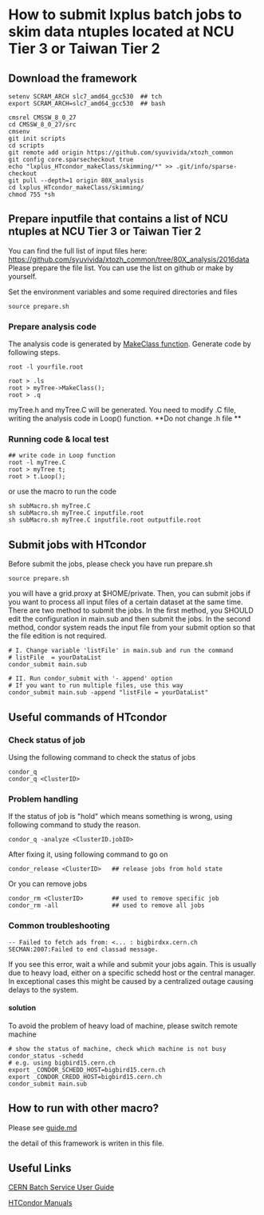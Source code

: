 # How to submit lxplus batch jobs to skim data ntuples located at NCU Tier 3 or Taiwan Tier 2
## Download the framework

```
setenv SCRAM_ARCH slc7_amd64_gcc530  ## tch
export SCRAM_ARCH=slc7_amd64_gcc530  ## bash

cmsrel CMSSW_8_0_27
cd CMSSW_8_0_27/src
cmsenv
git init scripts
cd scripts
git remote add origin https://github.com/syuvivida/xtozh_common
git config core.sparsecheckout true
echo "lxplus_HTcondor_makeClass/skimming/*" >> .git/info/sparse-checkout
git pull --depth=1 origin 80X_analysis
cd lxplus_HTcondor_makeClass/skimming/
chmod 755 *sh
```

## Prepare inputfile that contains a list of NCU ntuples at NCU Tier 3 or Taiwan Tier 2

You can find the full list of input files here: https://github.com/syuvivida/xtozh_common/tree/80X_analysis/2016data
Please prepare the file list. You can use the list on github or make by yourself.

Set the environment variables and some required directories and files
```
source prepare.sh
```

### Prepare analysis code 
The analysis code is generated by [MakeClass function](https://root.cern.ch/doc/master/classTTree.html#ac4ceaf4ae0b87412acf94093043cc2de).
Generate code by following steps.

```
root -l yourfile.root

root > .ls
root > myTree->MakeClass();
root > .q
```

myTree.h and myTree.C will be generated. You need to modify .C file, writing the analysis code in Loop() function.
**Do not change .h file **

### Running code & local test
```
## write code in Loop function
root -l myTree.C
root > myTree t;
root > t.Loop();
```
or use the macro to run the code

```
sh subMacro.sh myTree.C 
sh subMacro.sh myTree.C inputfile.root 
sh subMacro.sh myTree.C inputfile.root outputfile.root
```

## Submit jobs with HTcondor
Before submit the jobs, please check you have run prepare.sh
```
source prepare.sh
```

you will have a grid.proxy at $HOME/private. Then, you can submit jobs if you want to process all input files of a certain dataset at the same time. There are two method to submit the jobs. In the first method, you SHOULD edit the configuration in main.sub and then submit the jobs. In the second method, condor system reads the input file from your submit option so that the file edition is not required. 


```
# I. Change variable 'listFile' in main.sub and run the command
# listFile  = yourDataList
condor_submit main.sub

# II. Run condor_submit with '- append' option
# If you want to run multiple files, use this way
condor_submit main.sub -append "listFile = yourDataList"
```
## Useful commands of HTcondor
### Check status of job
Using the following command to check the status of jobs
```
condor_q
condor_q <ClusterID>
```
### Problem handling
If the status of job is "hold" which means something is wrong, using following command to study the reason.
```
condor_q -analyze <ClusterID.jobID>
```
After fixing it, using following command to go on

```
condor_release <ClusterID>   ## release jobs from hold state
```
Or you can remove jobs
```
condor_rm <ClusterID>        ## used to remove specific job
condor_rm -all               ## used to remove all jobs
```
### Common troubleshooting
```
-- Failed to fetch ads from: <... : bigbirdxx.cern.ch
SECMAN:2007:Failed to end classad message.
```
If you see this error, wait a while and submit your jobs again. This is usually due to heavy load, either on a specific schedd host or the central manager. In exceptional cases this might be caused by a centralized outage causing delays to the system.
#### solution
To avoid the problem of heavy load of machine, please switch remote machine
```
# show the status of machine, check which machine is not busy
condor_status -schedd
# e.g. using bigbird15.cern.ch
export _CONDOR_SCHEDD_HOST=bigbird15.cern.ch
export _CONDOR_CREDD_HOST=bigbird15.cern.ch 
condor_submit main.sub
```
## How to run with other macro?
Please see [guide.md](Guide/guide.md)

the detail of this framework is writen in this file.

## Useful Links
[CERN Batch Service User Guide](http://batchdocs.web.cern.ch/batchdocs/tutorial/introduction.html)

[HTCondor Manuals](http://research.cs.wisc.edu/htcondor/manual/)
